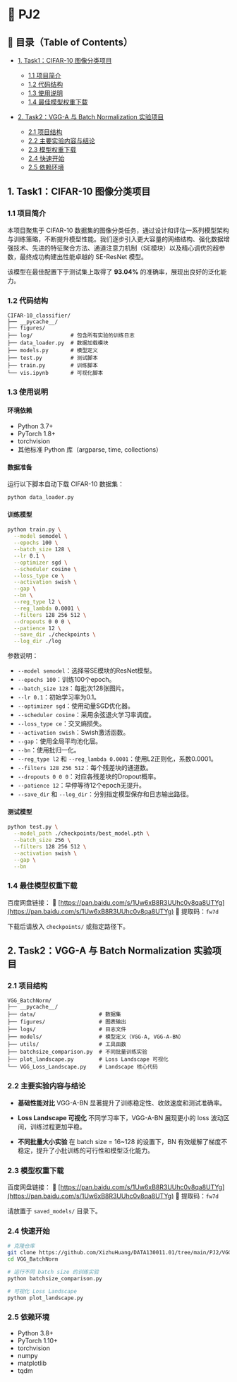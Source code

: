 # 📘 PJ2 

## 📑 目录（Table of Contents）

* [1. Task1：CIFAR-10 图像分类项目](#1-task1cifar-10-图像分类项目)

  * [1.1 项目简介](#11-项目简介)
  * [1.2 代码结构](#12-代码结构)
  * [1.3 使用说明](#13-使用说明)
  * [1.4 最佳模型权重下载](#14-最佳模型权重下载)

* [2. Task2：VGG-A 与 Batch Normalization 实验项目](#2-task2vgg-a-与-batch-normalization-实验项目)

  * [2.1 项目结构](#21-项目结构)
  * [2.2 主要实验内容与结论](#22-主要实验内容与结论)
  * [2.3 模型权重下载](#23-模型权重下载)
  * [2.4 快速开始](#24-快速开始)
  * [2.5 依赖环境](#25-依赖环境)


## 1. Task1：CIFAR-10 图像分类项目

### 1.1 项目简介

本项目聚焦于 CIFAR-10 数据集的图像分类任务，通过设计和评估一系列模型架构与训练策略，不断提升模型性能。我们逐步引入更大容量的网络结构、强化数据增强技术、先进的特征聚合方法、通道注意力机制（SE模块）以及精心调优的超参数，最终成功构建出性能卓越的 SE-ResNet 模型。

该模型在最佳配置下于测试集上取得了 **93.04%** 的准确率，展现出良好的泛化能力。


### 1.2 代码结构

```
CIFAR-10_classifier/
├── __pycache__/
├── figures/
├── log/            # 包含所有实验的训练日志
├── data_loader.py  # 数据加载模块
├── models.py       # 模型定义
├── test.py         # 测试脚本
├── train.py        # 训练脚本
└── vis.ipynb       # 可视化脚本
```


### 1.3 使用说明

#### 环境依赖

* Python 3.7+
* PyTorch 1.8+
* torchvision
* 其他标准 Python 库（argparse, time, collections）

#### 数据准备

运行以下脚本自动下载 CIFAR-10 数据集：

```bash
python data_loader.py
```

#### 训练模型

```bash
python train.py \
  --model semodel \
  --epochs 100 \
  --batch_size 128 \
  --lr 0.1 \
  --optimizer sgd \
  --scheduler cosine \
  --loss_type ce \
  --activation swish \
  --gap \
  --bn \
  --reg_type l2 \
  --reg_lambda 0.0001 \
  --filters 128 256 512 \
  --dropouts 0 0 0 \
  --patience 12 \
  --save_dir ./checkpoints \
  --log_dir ./log
```

参数说明：

* `--model semodel`：选择带SE模块的ResNet模型。
* `--epochs 100`：训练100个epoch。
* `--batch_size 128`：每批次128张图片。
* `--lr 0.1`：初始学习率为0.1。
* `--optimizer sgd`：使用动量SGD优化器。
* `--scheduler cosine`：采用余弦退火学习率调度。
* `--loss_type ce`：交叉熵损失。
* `--activation swish`：Swish激活函数。
* `--gap`：使用全局平均池化层。
* `--bn`：使用批归一化。
* `--reg_type l2` 和 `--reg_lambda 0.0001`：使用L2正则化，系数0.0001。
* `--filters 128 256 512`：每个残差块的通道数。
* `--dropouts 0 0 0`：对应各残差块的Dropout概率。
* `--patience 12`：早停等待12个epoch无提升。
* `--save_dir` 和 `--log_dir`：分别指定模型保存和日志输出路径。


#### 测试模型

```bash
python test.py \
  --model_path ./checkpoints/best_model.pth \
  --batch_size 256 \
  --filters 128 256 512 \
  --activation swish \
  --gap \
  --bn
```


### 1.4 最佳模型权重下载

百度网盘链接：
🔗 [https://pan.baidu.com/s/1Uw6xB8R3UUhc0v8qa8UTYg](https://pan.baidu.com/s/1Uw6xB8R3UUhc0v8qa8UTYg)
🔐 提取码：`fw7d`

下载后请放入 `checkpoints/` 或指定路径下。


## 2. Task2：VGG-A 与 Batch Normalization 实验项目

### 2.1 项目结构

```
VGG_BatchNorm/
├── __pycache__/             
├── data/                    # 数据集
├── figures/                 # 图表输出
├── logs/                    # 日志文件
├── models/                  # 模型定义（VGG-A, VGG-A-BN）
├── utils/                   # 工具函数
├── batchsize_comparison.py  # 不同批量训练实验
├── plot_landscape.py        # Loss Landscape 可视化
└── VGG_Loss_Landscape.py    # Landscape 核心代码
```


### 2.2 主要实验内容与结论

* **基础性能对比**
  VGG-A-BN 显著提升了训练稳定性、收敛速度和测试准确率。

* **Loss Landscape 可视化**
  不同学习率下，VGG-A-BN 展现更小的 loss 波动区间，训练过程更加平稳。

* **不同批量大小实验**
  在 batch size = 16\~128 的设置下，BN 有效缓解了梯度不稳定，提升了小批训练的可行性和模型泛化能力。


### 2.3 模型权重下载

百度网盘链接：
🔗 [https://pan.baidu.com/s/1Uw6xB8R3UUhc0v8qa8UTYg](https://pan.baidu.com/s/1Uw6xB8R3UUhc0v8qa8UTYg)
🔐 提取码：`fw7d`

请放置于 `saved_models/` 目录下。


### 2.4 快速开始

```bash
# 克隆仓库
git clone https://github.com/XizhuHuang/DATA130011.01/tree/main/PJ2/VGG_BatchNorm
cd VGG_BatchNorm

# 运行不同 batch size 的训练实验
python batchsize_comparison.py

# 可视化 Loss Landscape
python plot_landscape.py
```



### 2.5 依赖环境

* Python 3.8+
* PyTorch 1.10+
* torchvision
* numpy
* matplotlib
* tqdm




